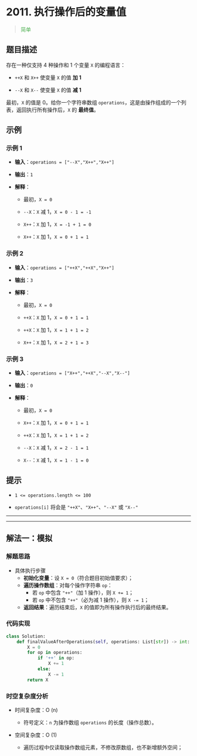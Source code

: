 # 2011. 执行操作后的变量值
><span style="color:rgb(76,175,79)">简单</span>
## 题目描述

存在一种仅支持 4 种操作和 1 个变量 `X` 的编程语言：



* `++X` 和 `X++` 使变量 `X` 的值 **加 1**

* `--X` 和 `X--` 使变量 `X` 的值 **减 1**

最初，`X` 的值是 0。给你一个字符串数组 `operations`，这是由操作组成的一个列表，返回执行所有操作后，`X` 的 **最终值**。

## 示例

### 示例 1



* **输入**：`operations = ["--X","X++","X++"]`

* **输出**：`1`

* **解释**：


  * 最初，`X = 0`

  * `--X`：`X` 减 1，`X = 0 - 1 = -1`

  * `X++`：`X` 加 1，`X = -1 + 1 = 0`

  * `X++`：`X` 加 1，`X = 0 + 1 = 1`

### 示例 2



* **输入**：`operations = ["++X","++X","X++"]`

* **输出**：`3`

* **解释**：


  * 最初，`X = 0`

  * `++X`：`X` 加 1，`X = 0 + 1 = 1`

  * `++X`：`X` 加 1，`X = 1 + 1 = 2`

  * `X++`：`X` 加 1，`X = 2 + 1 = 3`

### 示例 3



* **输入**：`operations = ["X++","++X","--X","X--"]`

* **输出**：`0`

* **解释**：


  * 最初，`X = 0`

  * `X++`：`X` 加 1，`X = 0 + 1 = 1`

  * `++X`：`X` 加 1，`X = 1 + 1 = 2`

  * `--X`：`X` 减 1，`X = 2 - 1 = 1`

  * `X--`：`X` 减 1，`X = 1 - 1 = 0`

## 提示



* `1 <= operations.length <= 100`

* `operations[i]` 将会是 `"++X"`、`"X++"`、`"--X"` 或 `"X--"`












***
***







## 解法一：模拟


### 解题思路

- 具体执行步骤
  - **初始化变量**：设 `X = 0`（符合题目初始值要求）；
  - **遍历操作数组**：对每个操作字符串 `op`：
     -  若 `op` 中包含 `"++"`（加 1 操作），则 `X += 1`；
     -  若 `op` 中不包含 `"++"`（必为减 1 操作），则 `X -= 1`；
  - **返回结果**：遍历结束后，`X` 的值即为所有操作执行后的最终结果。

### 代码实现



```python
class Solution:
    def finalValueAfterOperations(self, operations: List[str]) -> int:
        X = 0
        for op in operations:
            if '++' in op:
                X += 1
            else:
                X -= 1
        return X
```

### 时空复杂度分析

- 时间复杂度：O (n)
  - 符号定义：`n` 为操作数组 `operations` 的长度（操作总数）。

- 空间复杂度：O (1)
  - 遍历过程中仅读取操作数组元素，不修改原数组，也不新增额外空间；















